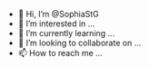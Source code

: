 - 👋 Hi, I’m @SophiaStG
- 👀 I’m interested in ...
- 🌱 I’m currently learning ...
- 💞️ I’m looking to collaborate on ...
- 📫 How to reach me ...

<!---
SophiaStG/SophiaStG is a ✨ special ✨ repository because its `README.md` (this file) appears on your GitHub profile.
You can click the Preview link to take a look at your changes.
--->

